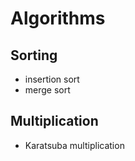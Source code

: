 # Algorithms

## Sorting
- insertion sort
- merge sort

## Multiplication
- Karatsuba multiplication
